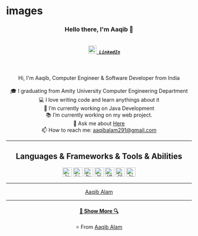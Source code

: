 # images

<h3 align="center">Hello there, I'm Aaqib 👋</h3>
<h5 align="center">
  <code>
    <a href="https://www.linkedin.com/in/aaqib-alam-50929a204/" title="LinkedIn"><img width="22" src="https://github.com/zumrudu-anka/zumrudu-anka/blob/master/images/linkedin.svg"> LinkedIn</a></code>

</h5>
<br>
<p align="center">
  Hi, I'm Aaqib, Computer Engineer & Software Developer from India
  <br>
  <br>
  🎓 I graduating from Amity University Computer Engineering Department
  <br>
  💻 I love writing code and learn anythings about it
  <br>
  🔬 I’m currently working on Java Development
  <br>
  📚 I’m currently working on my web project.
  <br>
  💬 Ask me about <a href="https://github.com/zumrudu-anka/zumrudu-anka/issues" title="Issues">Here</a>
  <br>
  📫 How to reach me: <a href="mailto: aaqibalam291@gmail.com">aaqibalam291@gmail.com</a>
</p>

<hr>

<h2 align="center">Languages & Frameworks & Tools & Abilities</h2>

<p align="center">
   <code><img title="Java" height="25" src="https://github.com/zumrudu-anka/zumrudu-anka/blob/master/images/java.svg"></code>
   <code><img title="C++" height="25" src="https://github.com/zumrudu-anka/zumrudu-anka/blob/master/images/cpp.svg"></code>
     <code><img title="Python" height="25" src="https://github.com/zumrudu-anka/zumrudu-anka/blob/master/images/python.svg"></code>
     <code><img title="JSON" height="25" src="https://github.com/zumrudu-anka/zumrudu-anka/blob/master/images/json.svg"></code>
     <code><img title="HTML5" height="25" src="https://github.com/zumrudu-anka/zumrudu-anka/blob/master/images/html5.svg"></code>
     <code><img title="CSS" height="25" src="https://github.com/zumrudu-anka/zumrudu-anka/blob/master/images/css.svg"></code>
     <code><img title="Javascript" height="25" src="https://github.com/zumrudu-anka/zumrudu-anka/blob/master/images/javascript.svg"></code>
</p>

<hr>
<p align = "center">
<a href = "https://www.linkedin.com/in/aaqib-alam-50929a204/"> Aaqib Alam </a>
</p>



<hr>
<h4 align="center"><a href=https://github.com/sal12321/BankIt-JavaEditionJDBC/tree/main?tab=repositories" title="Show Repositories">🔎 Show More 🔍</a></h4>

<p align = "center">
    ⭐️ From <a href="">Aaqib Alam</a>
</p>
